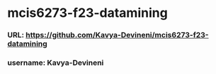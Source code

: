 # mcis6273-f23-datamining

### URL: https://github.com/Kavya-Devineni/mcis6273-f23-datamining

### username: Kavya-Devineni
